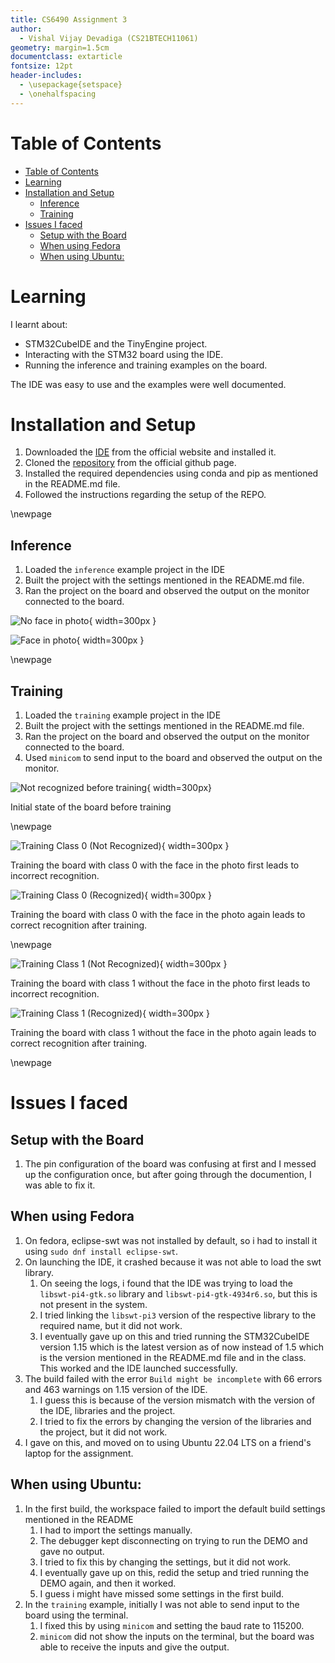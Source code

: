 ```yaml
---
title: CS6490 Assignment 3
author:
  - Vishal Vijay Devadiga (CS21BTECH11061)
geometry: margin=1.5cm
documentclass: extarticle
fontsize: 12pt
header-includes:
  - \usepackage{setspace}
  - \onehalfspacing
---
```


# Table of Contents

- [Table of Contents](#table-of-contents)
- [Learning](#learning)
- [Installation and Setup](#installation-and-setup)
  - [Inference](#inference)
  - [Training](#training)
- [Issues I faced](#issues-i-faced)
  - [Setup with the Board](#setup-with-the-board)
  - [When using Fedora](#when-using-fedora)
  - [When using Ubuntu:](#when-using-ubuntu)

# Learning

I learnt about:

- STM32CubeIDE and the TinyEngine project.
- Interacting with the STM32 board using the IDE.
- Running the inference and training examples on the board.

The IDE was easy to use and the examples were well documented.

# Installation and Setup

1. Downloaded the [IDE](https://www.st.com/en/development-tools/stm32cubeide.html) from the official website and installed it.
2. Cloned the [repository](https://github.com/mit-han-lab/tinyengine) from the official github page.
3. Installed the required dependencies using conda and pip as mentioned in the README.md file.
4. Followed the instructions regarding the setup of the REPO.

\newpage

## Inference

1. Loaded the `inference` example project in the IDE
2. Built the project with the settings mentioned in the README.md file.
3. Ran the project on the board and observed the output on the monitor connected to the board.

![No face in photo](./images/1-no.jpeg){ width=300px }

![Face in photo](./images/1-de.jpeg){ width=300px }

\newpage

## Training

1. Loaded the `training` example project in the IDE
2. Built the project with the settings mentioned in the README.md file.
3. Ran the project on the board and observed the output on the monitor connected to the board.
4. Used `minicom` to send input to the board and observed the output on the monitor.

![Not recognized before training](./images/2-inf-ini.jpeg){ width=300px}

Initial state of the board before training

\newpage

![Training Class 0 (Not Recognized)](./images/2-train-0-in.jpeg){ width=300px }

Training the board with class 0 with the face in the photo first leads to incorrect recognition.

![Training Class 0 (Recognized)](./images/2-train-0-cor.jpeg){ width=300px }

Training the board with class 0 with the face in the photo again leads to correct recognition after training.

\newpage

![Training Class 1 (Not Recognized)](./images/2-train-1-in.jpeg){ width=300px }

Training the board with class 1 without the face in the photo first leads to incorrect recognition.

![Training Class 1 (Recognized)](./images/2-train-1-cor.jpeg){ width=300px }

Training the board with class 1 without the face in the photo again leads to correct recognition after training.

\newpage

# Issues I faced

## Setup with the Board

1. The pin configuration of the board was confusing at first and I messed up the configuration once, but after going through the documention, I was able to fix it.

## When using Fedora

1. On fedora, eclipse-swt was not installed by default, so i had to install it using `sudo dnf install eclipse-swt`.
2. On launching the IDE, it crashed because it was not able to load the swt library.
   1. On seeing the logs, i found that the IDE was trying to load the `libswt-pi4-gtk.so` library and `libswt-pi4-gtk-4934r6.so`, but this is not present in the system.
   2. I tried linking the `libswt-pi3` version of the respective library to the required name, but it did not work.
   3. I eventually gave up on this and tried running the STM32CubeIDE version 1.15 which is the latest version as of now instead of 1.5 which is the version mentioned in the README.md file and in the class. This worked and the IDE launched successfully.
3. The build failed with the error `Build might be incomplete` with 66 errors and 463 warnings on 1.15 version of the IDE.
   1. I guess this is because of the version mismatch with the version of the IDE, libraries and the project.
   2. I tried to fix the errors by changing the version of the libraries and the project, but it did not work.
4. I gave on this, and moved on to using Ubuntu 22.04 LTS on a friend's laptop for the assignment.

## When using Ubuntu:

1. In the first build, the workspace failed to import the default build settings mentioned in the README
   1. I had to import the settings manually.
   2. The debugger kept disconnecting on trying to run the DEMO and gave no output.
   3. I tried to fix this by changing the settings, but it did not work.
   4. I eventually gave up on this, redid the setup and tried running the DEMO again, and then it worked.
   5. I guess i might have missed some settings in the first build.
2. In the `training` example, initially I was not able to send input to the board using the terminal.
   1. I fixed this by using `minicom` and setting the baud rate to 115200.
   2. `minicom` did not show the inputs on the terminal, but the board was able to receive the inputs and give the output.
